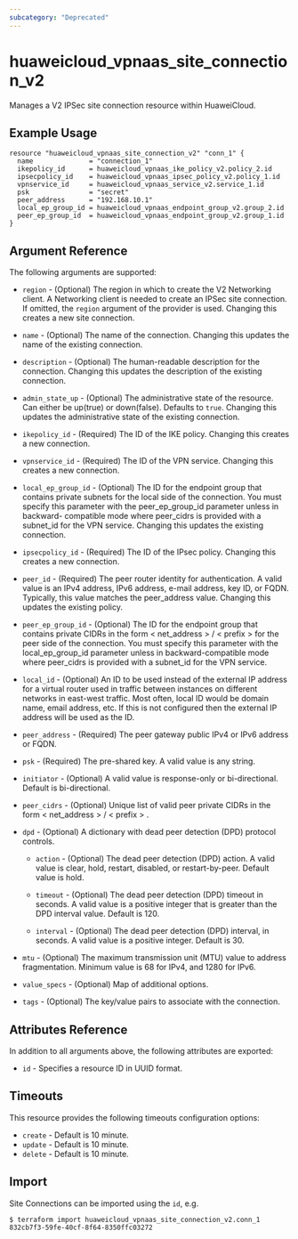 ```yaml
---
subcategory: "Deprecated"
---
```


# huaweicloud_vpnaas_site_connection_v2

Manages a V2 IPSec site connection resource within HuaweiCloud.

## Example Usage

```hcl
resource "huaweicloud_vpnaas_site_connection_v2" "conn_1" {
  name              = "connection_1"
  ikepolicy_id      = huaweicloud_vpnaas_ike_policy_v2.policy_2.id
  ipsecpolicy_id    = huaweicloud_vpnaas_ipsec_policy_v2.policy_1.id
  vpnservice_id     = huaweicloud_vpnaas_service_v2.service_1.id
  psk               = "secret"
  peer_address      = "192.168.10.1"
  local_ep_group_id = huaweicloud_vpnaas_endpoint_group_v2.group_2.id
  peer_ep_group_id  = huaweicloud_vpnaas_endpoint_group_v2.group_1.id
}
```

## Argument Reference

The following arguments are supported:

* `region` - (Optional) The region in which to create the V2 Networking client. A Networking client is needed to create
  an IPSec site connection. If omitted, the
  `region` argument of the provider is used. Changing this creates a new site connection.

* `name` - (Optional) The name of the connection. Changing this updates the name of the existing connection.

* `description` - (Optional) The human-readable description for the connection. Changing this updates the description of
  the existing connection.

* `admin_state_up` - (Optional) The administrative state of the resource. Can either be up(true) or down(false).
  Defaults to `true`. Changing this updates the administrative state of the existing connection.

* `ikepolicy_id` - (Required) The ID of the IKE policy. Changing this creates a new connection.

* `vpnservice_id` - (Required) The ID of the VPN service. Changing this creates a new connection.

* `local_ep_group_id` - (Optional) The ID for the endpoint group that contains private subnets for the local side of the
  connection. You must specify this parameter with the peer_ep_group_id parameter unless in backward- compatible mode
  where peer_cidrs is provided with a subnet_id for the VPN service. Changing this updates the existing connection.

* `ipsecpolicy_id` - (Required) The ID of the IPsec policy. Changing this creates a new connection.

* `peer_id` - (Required) The peer router identity for authentication. A valid value is an IPv4 address, IPv6 address,
  e-mail address, key ID, or FQDN. Typically, this value matches the peer_address value. Changing this updates the
  existing policy.

* `peer_ep_group_id` - (Optional) The ID for the endpoint group that contains private CIDRs in the form < net_address >
  / < prefix > for the peer side of the connection. You must specify this parameter with the local_ep_group_id parameter
  unless in backward-compatible mode where peer_cidrs is provided with a subnet_id for the VPN service.

* `local_id` - (Optional) An ID to be used instead of the external IP address for a virtual router used in traffic
  between instances on different networks in east-west traffic. Most often, local ID would be domain name, email
  address, etc. If this is not configured then the external IP address will be used as the ID.

* `peer_address` - (Required) The peer gateway public IPv4 or IPv6 address or FQDN.

* `psk` - (Required) The pre-shared key. A valid value is any string.

* `initiator` - (Optional) A valid value is response-only or bi-directional. Default is bi-directional.

* `peer_cidrs` - (Optional) Unique list of valid peer private CIDRs in the form < net_address > / < prefix > .

* `dpd` - (Optional) A dictionary with dead peer detection (DPD) protocol controls.
  + `action` - (Optional) The dead peer detection (DPD) action. A valid value is clear, hold, restart, disabled, or
      restart-by-peer. Default value is hold.

  + `timeout` - (Optional) The dead peer detection (DPD) timeout in seconds. A valid value is a positive integer that
      is greater than the DPD interval value. Default is 120.

  + `interval` - (Optional) The dead peer detection (DPD) interval, in seconds. A valid value is a positive integer.
      Default is 30.

* `mtu` - (Optional) The maximum transmission unit (MTU) value to address fragmentation. Minimum value is 68 for IPv4,
  and 1280 for IPv6.

* `value_specs` - (Optional) Map of additional options.

* `tags` - (Optional) The key/value pairs to associate with the connection.

## Attributes Reference

In addition to all arguments above, the following attributes are exported:

* `id` - Specifies a resource ID in UUID format.

## Timeouts

This resource provides the following timeouts configuration options:

* `create` - Default is 10 minute.
* `update` - Default is 10 minute.
* `delete` - Default is 10 minute.

## Import

Site Connections can be imported using the `id`, e.g.

```
$ terraform import huaweicloud_vpnaas_site_connection_v2.conn_1 832cb7f3-59fe-40cf-8f64-8350ffc03272
```
